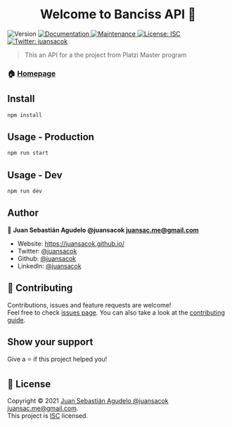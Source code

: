 <h1 align="center">Welcome to Banciss API 👋</h1>
<p>
  <img alt="Version" src="https://img.shields.io/badge/version-1.0.0-blue.svg?cacheSeconds=2592000" />
  <a href="https://github.com/juansacok/banciss-api#readme" target="_blank">
    <img alt="Documentation" src="https://img.shields.io/badge/documentation-yes-brightgreen.svg" />
  </a>
  <a href="https://github.com/juansacok/banciss-api/graphs/commit-activity" target="_blank">
    <img alt="Maintenance" src="https://img.shields.io/badge/Maintained%3F-yes-green.svg" />
  </a>
  <a href="https://github.com/juansacok/banciss-api/blob/master/LICENSE" target="_blank">
    <img alt="License: ISC" src="https://img.shields.io/github/license/juansacok/Banciss API" />
  </a>
  <a href="https://twitter.com/juansacok" target="_blank">
    <img alt="Twitter: juansacok" src="https://img.shields.io/twitter/follow/juansacok.svg?style=social" />
  </a>
</p>

> This an API for a the project from Platzi Master program

### 🏠 [Homepage](https://github.com/juansacok/banciss-api#readme)

## Install

```sh
npm install
```

## Usage - Production

```sh
npm run start
```

## Usage - Dev

```sh
npm run dev
```

## Author

👤 **Juan Sebastián Agudelo @juansacok <juansac.me@gmail.com>**

* Website: https://juansacok.github.io/
* Twitter: [@juansacok](https://twitter.com/juansacok)
* Github: [@juansacok](https://github.com/juansacok)
* LinkedIn: [@juansacok](https://linkedin.com/in/juansacok)

## 🤝 Contributing

Contributions, issues and feature requests are welcome!<br />Feel free to check [issues page](https://github.com/juansacok/banciss-api/issues). You can also take a look at the [contributing guide](https://github.com/juansacok/banciss-api/blob/master/CONTRIBUTING.md).

## Show your support

Give a ⭐️ if this project helped you!

## 📝 License

Copyright © 2021 [Juan Sebastián Agudelo @juansacok <juansac.me@gmail.com>](https://github.com/juansacok).<br />
This project is [ISC](https://github.com/juansacok/banciss-api/blob/master/LICENSE) licensed.
